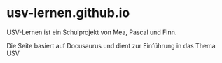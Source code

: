 # usv-lernen.github.io
USV-Lernen ist ein Schulprojekt von Mea, Pascal und Finn.

Die Seite basiert auf Docusaurus und dient zur Einführung in das Thema USV